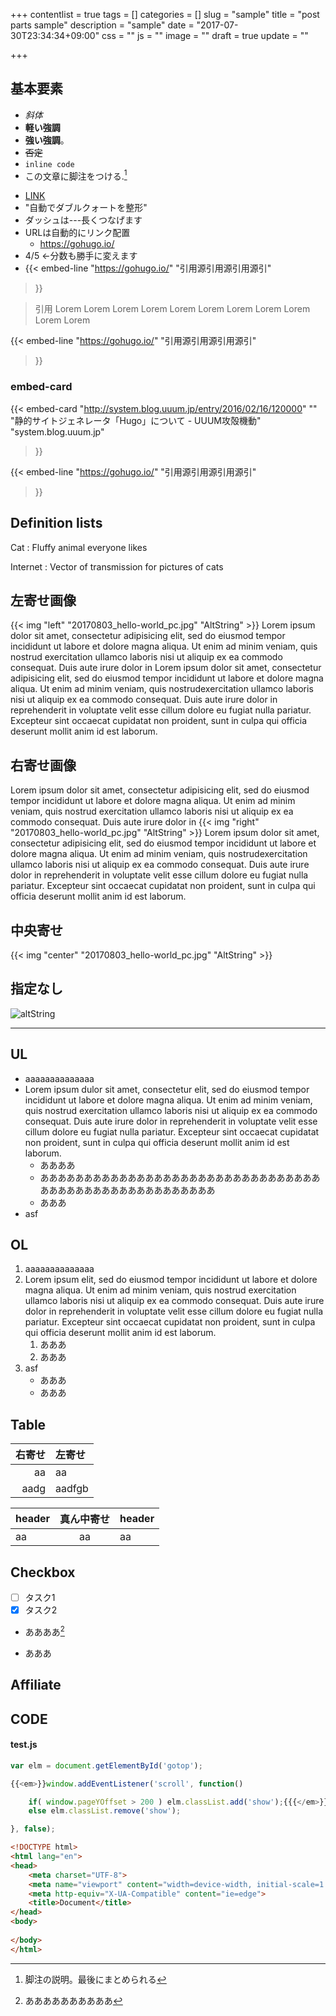 +++
contentlist = true
tags = []
categories = []
slug = "sample"
title = "post parts sample"
description = "sample"
date = "2017-07-30T23:34:34+09:00"
css = ""
js = ""
image = ""
draft = true
update = ""

+++


## 基本要素
- *斜体*
- <b>軽い強調</b>
- **強い強調**。
- ~~否定~~
- `inline code`
- この文章に脚注をつける.[^1]
[^1]: 脚注の説明。最後にまとめられる
- [LINK](https://gohugo.io/)
- "自動でダブルクォートを整形"
- ダッシュは---長くつなげます
- URLは自動的にリンク配置
    - https://gohugo.io/
- 4/5 ←分数も勝手に変えます
- {{< embed-line
    "https://gohugo.io/"
    "引用源引用源引用源引"
>}}

> 引用 Lorem Lorem Lorem Lorem Lorem Lorem Lorem Lorem Lorem Lorem Lorem 

{{< embed-line
    "https://gohugo.io/"
    "引用源引用源引用源引"
>}}



### embed-card

{{< embed-card
    "http://system.blog.uuum.jp/entry/2016/02/16/120000"
    ""
    "静的サイトジェネレータ「Hugo」について - UUUM攻殻機動"
    "system.blog.uuum.jp"
>}}

{{< embed-line
    "https://gohugo.io/"
    "引用源引用源引用源引"
>}}

## Definition lists
Cat
: Fluffy animal everyone likes

Internet
: Vector of transmission for pictures of cats

## 左寄せ画像
{{< img "left" "20170803_hello-world_pc.jpg" "AltString" >}}
Lorem ipsum dolor sit amet, consectetur adipisicing elit, sed do eiusmod tempor incididunt ut labore et dolore magna aliqua. Ut enim ad minim veniam, quis nostrud exercitation ullamco laboris nisi ut aliquip ex ea commodo consequat. Duis aute irure dolor in
Lorem ipsum dolor sit amet, consectetur adipisicing elit, sed do eiusmod tempor incididunt ut labore et dolore magna aliqua. Ut enim ad minim veniam, quis nostrudexercitation ullamco laboris nisi ut aliquip ex ea commodo consequat. Duis aute irure dolor in reprehenderit in voluptate velit esse cillum dolore eu fugiat nulla pariatur. Excepteur sint occaecat cupidatat non proident, sunt in culpa qui officia deserunt mollit anim id est laborum.

## 右寄せ画像
Lorem ipsum dolor sit amet, consectetur adipisicing elit, sed do eiusmod tempor incididunt ut labore et dolore magna aliqua. Ut enim ad minim veniam, quis nostrud exercitation ullamco laboris nisi ut aliquip ex ea commodo consequat. Duis aute irure dolor in
{{< img "right" "20170803_hello-world_pc.jpg" "AltString" >}}
Lorem ipsum dolor sit amet, consectetur adipisicing elit, sed do eiusmod tempor incididunt ut labore et dolore magna aliqua. Ut enim ad minim veniam, quis nostrudexercitation ullamco laboris nisi ut aliquip ex ea commodo consequat. Duis aute irure dolor in reprehenderit in voluptate velit esse cillum dolore eu fugiat nulla pariatur. Excepteur sint occaecat cupidatat non proident, sunt in culpa qui officia deserunt mollit anim id est laborum.

## 中央寄せ
{{< img "center" "20170803_hello-world_pc.jpg" "AltString" >}}

## 指定なし
![altString](/images/bg.jpg )

---

## UL
- aaaaaaaaaaaaaa
- Lorem ipsum dulor sit amet, consectetur elit, sed do eiusmod tempor incididunt ut labore et dolore magna aliqua. Ut enim ad minim veniam, quis nostrud exercitation ullamco laboris nisi ut aliquip ex ea commodo consequat. Duis aute irure dolor in reprehenderit in voluptate velit esse cillum dolore eu fugiat nulla pariatur. Excepteur sint occaecat cupidatat non proident, sunt in culpa qui officia deserunt mollit anim id est laborum.
    - ああああ
    - ああああああああああああああああああああああああああああああああああああああああああああああああああああ
    - あああ
- asf

## OL
1. aaaaaaaaaaaaaa
1. Lorem ipsum elit, sed do eiusmod tempor incididunt ut labore et dolore magna aliqua. Ut enim ad minim veniam, quis nostrud exercitation ullamco laboris nisi ut aliquip ex ea commodo consequat. Duis aute irure dolor in reprehenderit in voluptate velit esse cillum dolore eu fugiat nulla pariatur. Excepteur sint occaecat cupidatat non proident, sunt in culpa qui officia deserunt mollit anim id est laborum.
    1. あああ
    1. あああ
1. asf
    * あああ
    * あああ

## Table
右寄せ | 左寄せ
--:|:--
aa | aa 
aadg | aadfgb 

header | 真ん中寄せ | header 
:--|:--:|:--
aa | aa | aa 

## Checkbox
- [ ] タスク1
- [x] タスク2
- ああああ[^2]
[^2]: ああああああああああ
- あああ

## Affiliate


## CODE

#### test.js
```js
var elm = document.getElementById('gotop');

{{<em>}}window.addEventListener('scroll', function()

    if( window.pageYOffset > 200 ) elm.classList.add('show');{{{</em>}}
    else elm.classList.remove('show');

}, false);
```

```html
<!DOCTYPE html>
<html lang="en">
<head>
    <meta charset="UTF-8">
    <meta name="viewport" content="width=device-width, initial-scale=1.0">
    <meta http-equiv="X-UA-Compatible" content="ie=edge">
    <title>Document</title>
</head>
<body>
    
</body>
</html>
```
